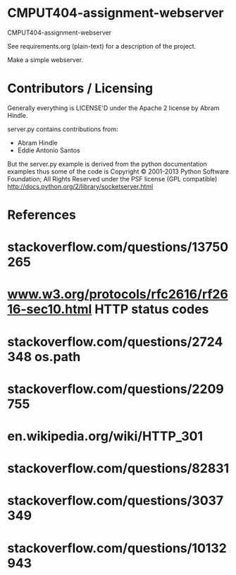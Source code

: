 CMPUT404-assignment-webserver
=============================

CMPUT404-assignment-webserver

See requirements.org (plain-text) for a description of the project.

Make a simple webserver.

Contributors / Licensing
========================

Generally everything is LICENSE'D under the Apache 2 license by Abram Hindle.

server.py contains contributions from:

* Abram Hindle
* Eddie Antonio Santos

But the server.py example is derived from the python documentation
examples thus some of the code is Copyright © 2001-2013 Python
Software Foundation; All Rights Reserved under the PSF license (GPL
compatible) http://docs.python.org/2/library/socketserver.html

References
===========
# stackoverflow.com/questions/13750265
# www.w3.org/protocols/rfc2616/rf2616-sec10.html HTTP status codes
# stackoverflow.com/questions/2724348 os.path
# stackoverflow.com/questions/2209755
# en.wikipedia.org/wiki/HTTP_301
# stackoverflow.com/questions/82831
# stackoverflow.com/questions/3037349
# stackoverflow.com/questions/10132943


